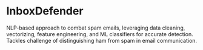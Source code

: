# InboxDefender
NLP-based approach to combat spam emails, leveraging data cleaning, vectorizing, feature engineering, and ML classifiers for accurate detection. Tackles challenge of distinguishing ham from spam in email communication.
